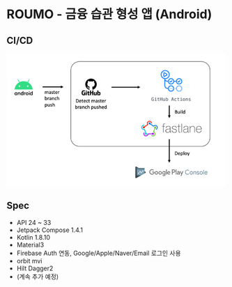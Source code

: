 # ROUMO - 금융 습관 형성 앱 (Android)

## CI/CD

![CI/CD](CICD.png)

## Spec
- API 24 ~ 33
- Jetpack Compose 1.4.1
- Kotlin 1.8.10
- Material3
- Firebase Auth 연동, Google/Apple/Naver/Email 로그인 사용
- orbit mvi
- Hilt Dagger2
- (계속 추가 예정)